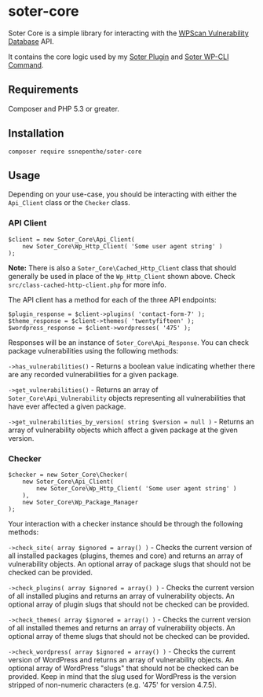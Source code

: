 # soter-core
Soter Core is a simple library for interacting with the [WPScan Vulnerability Database](https://wpvulndb.com/) API.

It contains the core logic used by my [Soter Plugin](https://github.com/ssnepenthe/soter) and [Soter WP-CLI Command](https://github.com/ssnepenthe/soter-command).

## Requirements
Composer and PHP 5.3 or greater.

## Installation
```
composer require ssnepenthe/soter-core
```

## Usage
Depending on your use-case, you should be interacting with either the `Api_Client` class or the `Checker` class.

### API Client
```
$client = new Soter_Core\Api_Client(
    new Soter_Core\Wp_Http_Client( 'Some user agent string' )
);
```

**Note:** There is also a `Soter_Core\Cached_Http_Client` class that should generally be used in place of the `Wp_Http_Client` shown above. Check `src/class-cached-http-client.php` for more info.

The API client has a method for each of the three API endpoints:

```
$plugin_response = $client->plugins( 'contact-form-7' );
$theme_response = $client->themes( 'twentyfifteen' );
$wordpress_response = $client->wordpresses( '475' );
```

Responses will be an instance of `Soter_Core\Api_Response`. You can check package vulnerabilities using the following methods:

`->has_vulnerabilities()` - Returns a boolean value indicating whether there are any recorded vulnerabilities for a given package.

`->get_vulnerabilities()` - Returns an array of `Soter_Core\Api_Vulnerability` objects representing all vulnerabilities that have ever affected a given package.

`->get_vulnerabilities_by_version( string $version = null )` - Returns an array of vulnerability objects which affect a given package at the given version.

### Checker
```
$checker = new Soter_Core\Checker(
    new Soter_Core\Api_Client(
        new Soter_Core\Wp_Http_Client( 'Some user agent string' )
    ),
    new Soter_Core\Wp_Package_Manager
);
```

Your interaction with a checker instance should be through the following methods:

`->check_site( array $ignored = array() )` - Checks the current version of all installed packages (plugins, themes and core) and returns an array of vulnerability objects. An optional array of package slugs that should not be checked can be provided.

`->check_plugins( array $ignored = array() )` - Checks the current version of all installed plugins and returns an array of vulnerability objects. An optional array of plugin slugs that should not be checked can be provided.

`->check_themes( array $ignored = array() )` - Checks the current version of all installed themes and returns an array of vulnerability objects. An optional array of theme slugs that should not be checked can be provided.

`->check_wordpress( array $ignored = array() )` - Checks the current version of WordPress and returns an array of vulnerability objects. An optional array of WordPress "slugs" that should not be checked can be provided. Keep in mind that the slug used for WordPress is the version stripped of non-numeric characters (e.g. '475' for version 4.7.5).

